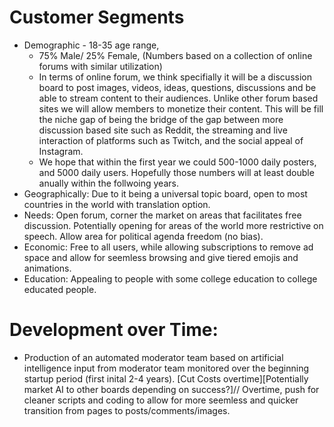 # Customer Segments
* Demographic - 18-35 age range, 
  * 75% Male/ 25% Female, (Numbers based on a collection of online forums with similar utilization) 
  * In terms of online forum, we think specifially it will be a discussion board to post images, videos, ideas, questions, discussions and be able to stream content to their audiences. Unlike other forum based sites we will allow members to monetize their content. This will be fill the niche gap of being the bridge of the gap between more discussion based site such as Reddit, the streaming and live interaction of platforms such as Twitch, and the social appeal of Instagram.
  * We hope that within the first year we could 500-1000 daily posters, and 5000 daily users. Hopefully those numbers will at least double anually within the follwoing years.
 * Geographically: Due to it being a universal topic board, open to most countries in the world with translation option. 
 * Needs: Open forum, corner the market on areas that facilitates free discussion. Potentially opening for areas of the world more restrictive on speech. Allow area for political agenda freedom (no bias). 
 * Economic: Free to all users, while allowing subscriptions to remove ad space and allow for seemless browsing and give tiered emojis and animations. 
 * Education: Appealing to people with some college education to college educated people.<br>

# Development over Time: 
* Production of an automated moderator team based on artificial intelligence input from moderator team monitored over the beginning startup period (first inital 2-4 years). [Cut Costs overtime][Potentially market AI to other boards depending on success?]// Overtime, push for cleaner scripts and coding to allow for more seemless and quicker transition from pages to posts/comments/images. <br>
